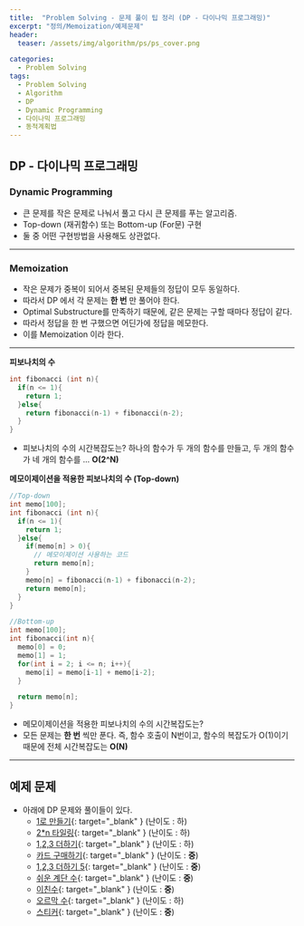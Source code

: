 ```yaml
---
title:  "Problem Solving - 문제 풀이 팁 정리 (DP - 다이나믹 프로그래밍)"
excerpt: "정의/Memoization/예제문제"
header:
  teaser: /assets/img/algorithm/ps/ps_cover.png

categories:
  - Problem Solving
tags:
  - Problem Solving
  - Algorithm
  - DP
  - Dynamic Programming
  - 다이나믹 프로그래밍
  - 동적계획법
---
```


## DP - 다이나믹 프로그래밍

### Dynamic Programming

- 큰 문제를 작은 문제로 나눠서 풀고 다시 큰 문제를 푸는 알고리즘. 
- Top-down (재귀함수) 또는 Bottom-up (For문) 구현
- 둘 중 어떤 구현방법을 사용해도 상관없다.

---

### Memoization

- 작은 문제가 중복이 되어서 중복된 문제들의 정답이 모두 동일하다.
- 따라서 DP 에서 각 문제는 __한 번__ 만 풀어야 한다.
- Optimal Substructure를 만족하기 때문에, 같은 문제는 구할 때마다 정답이 같다.
- 따라서 정답을 한 번 구했으면 어딘가에 정답을 메모한다.
- 이를 Memoization 이라 한다.

--- 

**피보나치의 수**

```cpp
int fibonacci (int n){
  if(n <= 1){
    return 1;
  }else{
    return fibonacci(n-1) + fibonacci(n-2);
  }
}
```

- 피보나치의 수의 시간복잡도는? 하나의 함수가 두 개의 함수를 만들고, 두 개의 함수가 네 개의 함수를 ... __O(2^N)__

**메모이제이션을 적용한 피보나치의 수 (Top-down)**

```cpp
//Top-down
int memo[100];
int fibonacci (int n){
  if(n <= 1){
    return 1;
  }else{
    if(memo[n] > 0){
      // 메모이제이션 사용하는 코드
      return memo[n];
    }
    memo[n] = fibonacci(n-1) + fibonacci(n-2);
    return memo[n];
  }
}
```

```cpp
//Bottom-up
int memo[100];
int fibonacci(int n){
  memo[0] = 0;
  memo[1] = 1;
  for(int i = 2; i <= n; i++){
    memo[i] = memo[i-1] + memo[i-2];
  }

  return memo[n];
}
```

- 메모이제이션을 적용한 피보나치의 수의 시간복잡도는? 
- 모든 문제는 __한 번__ 씩만 푼다. 즉, 함수 호출이 N번이고, 함수의 복잡도가 O(1)이기 때문에 전체 시간복잡도는 **O(N)**

---

## 예제 문제
- 아래에 DP 문제와 풀이들이 있다.
  * [1로 만들기](https://hyunjae-lee.github.io/boj/1463sol/){: target="_blank" } (난이도 : 하)
  * [2*n 타일링](https://hyunjae-lee.github.io/boj/11726sol/){: target="_blank" } (난이도 : 하)
  * [1,2,3 더하기](https://hyunjae-lee.github.io/boj/9095sol/){: target="_blank" } (난이도 : 하)
  * [카드 구매하기](https://hyunjae-lee.github.io/boj/11052sol/){: target="_blank" } (난이도 : __중__)
  * [1,2,3 더하기 5](https://hyunjae-lee.github.io/boj/15990sol/){: target="_blank" } (난이도 : __중__)
  * [쉬운 계단 수](https://hyunjae-lee.github.io/boj/10844sol/){: target="_blank" } (난이도 : __중__)
  * [이친수](https://hyunjae-lee.github.io/boj/10844sol/){: target="_blank" } (난이도 : __중__)
  * [오르막 수](https://hyunjae-lee.github.io/boj/10844sol/){: target="_blank" } (난이도 : 하)
  * [스티커](https://hyunjae-lee.github.io/boj/10844sol/){: target="_blank" } (난이도 : __중__)